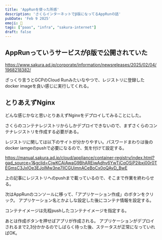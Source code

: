 ```yaml
---
title: 'AppRunを使った所感'
description: 'さくらインターネットでβ版になってるAppRunの話'
pubDate: 'Feb 9 2025'
emoji: 🦊
tags: ["paas", "infra", "sakura-internet"]
draft: false
---
```


## AppRunっていうサービスがβ版で公開されていた

https://www.sakura.ad.jp/corporate/information/newsreleases/2025/02/04/1968218382/

ざっくり言うとGCPのCloud Runみたいなやつで、レジストリに登録したdocker
imageを良い感じに実行してくれる。

## とりあえずNginx

どんな感じかなと思いとりあえずNginxをデプロイしてみることにした。

さくらのコンテナレジストリからしかデプロイできないので、まずさくらのコンテナレジストリを作成する必要がある。

レジストリに関しては以下のサイトが分かりやすい。パスワードまわりは後のdocker
iamgeのpushで必要になるので、気を付けて設定する。

https://manual.sakura.ad.jp/cloud/appliance/container-registry/index.html?gad_source=1&gclid=CjwKCAiAwaG9BhAREiwAdhv6YwTjCqOSjP2ibxj00r0TEGmsC3JxIOe3EJoIMw3ne7IlCGUimnACeBoCx0oQAvD_BwE

上の記事にレジストリへのpushまで載っているので、そこまで作業を終わらせる。

次はAppRunのコンソールに移って、「アプリケーション作成」のボタンをクリック。
アプリケーション名とかよしな設定した後にコンテナ情報を設定する。

コンテナイメージは先程pushしたコンテナイメージを指定する。

あとは作成ボタンを押せばアプリが作成される。
アプリケーションがデプロイされるまで2,3分かかるのでしばらく待った後、ステータスが正常になっていればOK。
